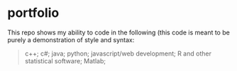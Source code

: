 # portfolio
This repo shows my ability to code in the following (this code is meant to be purely a demonstration of style and syntax:
>c++;
>c#;
>java;
>python;
>javascript/web development;
>R and other statistical software;
>Matlab;
